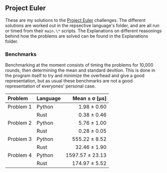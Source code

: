## Project Euler

These are my solutions to the [Project Euler](projecteuler.net) challenges. The different solutions are worked out in the repsective language's folder, and are all run or timed from their `main.\*` scripts. The Explanations on different reasonings behind how the problems are solved can be found in the Explanations folder.

### Benchmarks

Benchmarking at the moment consists of timing the problems for 10,000 rounds, then determining the mean and standard devition. This is done in the program itself to try and minimize the overhead and give a good representation, but as usual these benchmarks are not a good representation of everyones' personal case.

| Problem | Language | Mean ± σ [µs] |
|:---|:---|---:|
| Problem 1 | Python | 1.98 ± 0.60 |
| | Rust | 0.38 ± 0.46 |
| Problem 2 | Python | 5.76 ± 1.00 |
| | Rust | 0.28 ± 0.05 |
| Problem 3 | Python |  555.22 ± 8.52|
| | Rust | 32.46 ± 1.90 |
| Problem 4 | Python | 1597.57 ± 23.13 |
| | Rust | 174.97 ± 5.52 |
